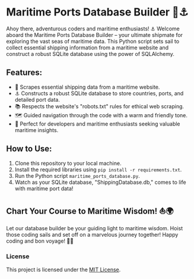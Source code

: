 # Maritime Ports Database Builder 🌊⚓️

Ahoy there, adventurous coders and maritime enthusiasts! ⚓️ Welcome aboard the Maritime Ports Database Builder – your ultimate shipmate for exploring the vast seas of maritime data. This Python script sets sail to collect essential shipping information from a maritime website and construct a robust SQLite database using the power of SQLAlchemy.

## Features:

- 🌊 Scrapes essential shipping data from a maritime website.
- ⚓️ Constructs a robust SQLite database to store countries, ports, and detailed port data.
- 📚 Respects the website's "robots.txt" rules for ethical web scraping.
- 🗺️ Guided navigation through the code with a warm and friendly tone.
- 🌟 Perfect for developers and maritime enthusiasts seeking valuable maritime insights.

## How to Use:

1. Clone this repository to your local machine.
2. Install the required libraries using `pip install -r requirements.txt`.
3. Run the Python script `maritime_ports_database.py`.
4. Watch as your SQLite database, "ShippingDatabase.db," comes to life with maritime port data!

## Chart Your Course to Maritime Wisdom! ⛵️🌍

Let our database builder be your guiding light to maritime wisdom. Hoist those coding sails and set off on a marvelous journey together! Happy coding and bon voyage! 🚢🌊

### License

This project is licensed under the [MIT License](LICENSE).
